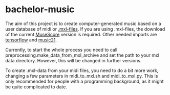 # bachelor-music

The aim of this project is to create computer-generated music based on a user database of midi or 
[.mxl-files](https://www.musicxml.com/). If you are using .mxl-files, the download of the current 
[MuseScore](https://musescore.org/en) version is required. Other needed imports are 
[tensorflow](https://www.tensorflow.org/install) and 
[music21](https://web.mit.edu/music21/doc/usersGuide/usersGuide_01_installing.html#usersguide-01-installing "Installing music21").

Currently, to start the whole process you need to call preprocessing.make_data_from_mxl_archive and 
set the path to your mxl data directory. However, this will be changed in further versions.

To create .mxl-data from your midi files, you need to do a bit more work, changing a few parameters 
in midi_to_mxl.sh and midi_to_mxl.py. This is only recommended for people with a programming background, 
as it might be quite complicated to date.
